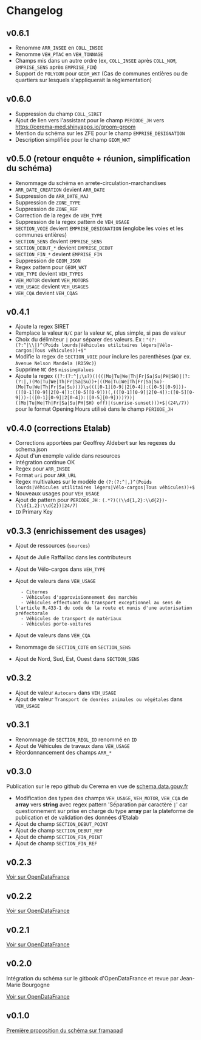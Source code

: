 <MenuSchema />

# Changelog

## v0.6.1
- Renomme `ARR_INSEE` en `COLL_INSEE`
- Renomme `VEH_PTAC` en `VEH_TONNAGE`
- Champs mis dans un autre ordre (ex, `COLL_INSEE` après `COLL_NOM`, `EMPRISE_SENS` après `EMPRISE_FIN`)
- Support de `POLYGON` pour `GEOM_WKT` (Cas de communes entières ou de quartiers sur lesquels s'appliquerait la règlementation)

## v0.6.0
- Suppression du champ `COLL_SIRET`
- Ajout de lien vers l'assistant pour le champ `PERIODE_JH` vers https://cerema-med.shinyapps.io/groom-groom
- Mention du schéma sur les ZFE pour le champ `EMPRISE_DESIGNATION`
- Description simplifiée pour le champ `GEOM_WKT`

## v0.5.0 (retour enquête + réunion, simplification du schéma)
- Renommage du schéma en arrete-circulation-marchandises
- `ARR_DATE_CREATION` devient `ARR_DATE`
- Suppression de `ARR_DATE_MAJ`
- Suppression de `ZONE_TYPE`
- Suppression de `ZONE_REF`
- Correction de la regex de `VEH_TYPE`
- Suppression de la regex pattern de `VEH_USAGE`
- `SECTION_VOIE` devient `EMPRISE_DESIGNATION` (englobe les voies et les communes entières)
- `SECTION_SENS` devient `EMPRISE_SENS`
- `SECTION_DEBUT_*` devient `EMPRISE_DEBUT`
- `SECTION_FIN_*` devient `EMPRISE_FIN`
- Suppression de `GEOM_JSON`
- Regex pattern pour `GEOM_WKT`
- `VEH_TYPE` devient `VEH_TYPES`
- `VEH_MOTOR` devient `VEH_MOTORS`
- `VEH_USAGE` devient `VEH_USAGES`
- `VEH_CQA` devient `VEH_CQAS`

## v0.4.1
- Ajoute la regex SIRET
- Remplace la valeur `N/C` par la valeur `NC`, plus simple, si pas de valeur
- Choix du délimiteur `|` pour séparer des valeurs. Ex : `"(?:(?:^|\\|)^(Poids lourds|Véhicules utilitaires légers|Vélo-cargos|Tous véhicules))+$"`
- Modifie la regex de `SECTION_VOIE` pour inclure les parenthèses (par ex. `Avenue Nelson Mandela (RD59c)`)
- Supprime `NC` des `missingValues`
- Ajoute la regex `((?:(?:^|;\s?)(((((Mo|Tu|We|Th|Fr|Sa|Su|PH|SH)|(?:(?:|,)(Mo|Tu|We|Th|Fr|Sa|Su))+|((Mo|Tu|We|Th|Fr|Sa|Su)-(Mo|Tu|We|Th|Fr|Sa|Su))))\s((([0-1][0-9]|2[0-4]):([0-5][0-9]))-(([0-1][0-9]|2[0-4]):([0-5][0-9]))(,(([0-1][0-9]|2[0-4]):([0-5][0-9]))-(([0-1][0-9]|2[0-4]):([0-5][0-9])))?))|((Mo|Tu|We|Th|Fr|Sa|Su|PH|SH) off)|(sunrise-sunset)))+$|(24\/7))` pour le format Opening Hours utilisé dans le champ `PERIODE_JH`

## v0.4.0 (corrections Etalab)
- Corrections apportées par Geoffrey Aldebert sur les regexes du schema.json
- Ajout d'un exemple valide dans resources
- Intégration continue OK
- Regex pour `ARR_INSEE`
- Format `uri` pour `ARR_URL`
- Regex multivalues sur le modèle de `(?:(?:^|,)^(Poids lourds|Véhicules utilitaires légers|Vélo-cargos|Tous véhicules))+$`
- Nouveaux usages pour `VEH_USAGE`
- Ajout de pattern pour `PERIODE_JH` : `(.*?)((\\d{1,2}:\\d{2})-(\\d{1,2}:\\d{2})|24/7)`
- `ID` Primary Key

## v0.3.3 (enrichissement des usages)
- Ajout de ressources (`sources`)
- Ajout de Julie Raffaillac dans les contributeurs
- Ajout de Vélo-cargos dans `VEH_TYPE`
- Ajout de valeurs dans `VEH_USAGE`

		- Citernes                                                                                                   
		- Véhicules d'approvisionnement des marchés                                                                                               
		- Véhicules effectuant du transport exceptionnel au sens de l'article R.433-1 du code de la route et munis d'une autorisation préfectorale
		- Véhicules de transport de matériaux
		- Véhicules porte-voitures
- Ajout de valeurs dans `VEH_CQA`
- Renommage de `SECTION_COTE` en `SECTION_SENS`
- Ajout de Nord, Sud, Est, Ouest dans `SECTION_SENS`

## v0.3.2
- Ajout de valeur `Autocars` dans `VEH_USAGE`
- Ajout de valeur `Transport de denrées animales ou végétales` dans `VEH_USAGE`

## v0.3.1
- Renommage de `SECTION_REGL_ID` renommé en `ID`
- Ajout de Véhicules de travaux dans `VEH_USAGE`
- Réordonnancement des champs `ARR_*`

## v0.3.0

Publication sur le repo github du Cerema en vue de [schema.data.gouv.fr](http://schema.data.gouv.fr/)

- Modification des types des champs `VEH_USAGE`, `VEH_MOTOR`, `VEH_CQA` de **array** vers **string** avec regex pattern 'Séparation par caractère `|`' car questionnement sur prise en charge du type **array** par la plateforme de publication et de validation des données d'Etalab
- Ajout de champ `SECTION_DEBUT_POINT`
- Ajout de champ `SECTION_DEBUT_REF`
- Ajout de champ `SECTION_FIN_POINT`
- Ajout de champ `SECTION_FIN_REF`

## v0.2.3

[Voir sur OpenDataFrance](https://opendatafrance.gitbook.io/fablog/territoires/chantiers/partage-des-donnees/standardisation/arretes-de-circulation#changelog)

## v0.2.2

[Voir sur OpenDataFrance](https://opendatafrance.gitbook.io/fablog/territoires/chantiers/partage-des-donnees/standardisation/arretes-de-circulation#changelog)

## v0.2.1

[Voir sur OpenDataFrance](https://opendatafrance.gitbook.io/fablog/territoires/chantiers/partage-des-donnees/standardisation/arretes-de-circulation#changelog)

## v0.2.0

Intégration du schéma sur le gitbook d'OpenDataFrance et revue par Jean-Marie Bourgogne

[Voir sur OpenDataFrance](https://opendatafrance.gitbook.io/fablog/territoires/chantiers/partage-des-donnees/standardisation/arretes-de-circulation#changelog)

## v0.1.0
[Première proposition du schéma sur framapad](https://lite.framacalc.org/9ms6-schema-circulation)